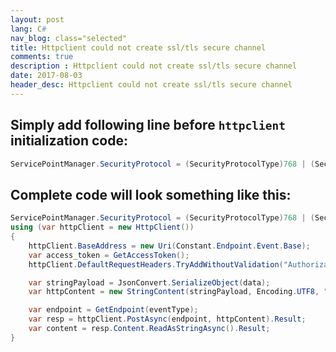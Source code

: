 ```yaml
---
layout: post
lang: C#
nav_blog: class="selected"
title: Httpclient could not create ssl/tls secure channel
comments: true
description : Httpclient could not create ssl/tls secure channel
date: 2017-08-03
header_desc: Httpclient could not create ssl/tls secure channel
---
```


## Simply add following line before `httpclient` initialization code:

```cs
ServicePointManager.SecurityProtocol = (SecurityProtocolType)768 | (SecurityProtocolType)3072;
```

## Complete code will look something like this:
```cs
ServicePointManager.SecurityProtocol = (SecurityProtocolType)768 | (SecurityProtocolType)3072;
using (var httpClient = new HttpClient())
{
    httpClient.BaseAddress = new Uri(Constant.Endpoint.Event.Base);
    var access_token = GetAccessToken();
    httpClient.DefaultRequestHeaders.TryAddWithoutValidation("Authorization", string.Format("Bearer {0}", access_token));

    var stringPayload = JsonConvert.SerializeObject(data);
    var httpContent = new StringContent(stringPayload, Encoding.UTF8, "application/json");

    var endpoint = GetEndpoint(eventType);
    var resp = httpClient.PostAsync(endpoint, httpContent).Result;
    var content = resp.Content.ReadAsStringAsync().Result;
}
```
